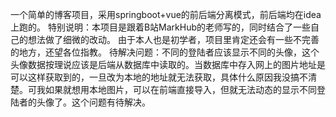 一个简单的博客项目，采用springboot+vue的前后端分离模式，前后端均在idea上跑的。
特别说明：本项目是跟着B站MarkHub的老师写的，同时结合了一些自己的想法做了细微的改动。
由于本人也是初学者，项目里肯定还会有一些不完善的地方，还望各位指教。
待解决问题：不同的登陆者应该显示不同的头像，这个头像数据按理说应该是后端从数据库中读取的。当数据库中存入网上的图片地址是可以这样获取到的，一旦改为本地的地址就无法获取，具体什么原因我没搞不清楚。可我如果就想用本地图片，可以在前端直接导入，但就无法动态的显示不同登陆者的头像了。这个问题有待解决。

